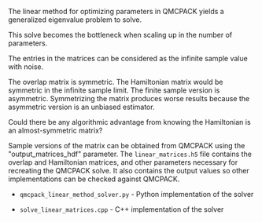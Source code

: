 

The linear method for optimizing parameters in QMCPACK yields a generalized eigenvalue problem to solve.

This solve becomes the bottleneck when scaling up in the number of parameters.




The entries in the matrices can be considered as the infinite sample value with noise.

The overlap matrix is symmetric.
The Hamiltonian matrix would be symmetric in the infinite sample limit.
The finite sample version is asymmetric.
Symmetrizing the matrix produces worse results because the asymmetric version is an unbiased estimator.

Could there be any algorithmic advantage from knowing the Hamiltonian is an almost-symmetric matrix?



Sample versions of the matrix can be obtained from QMCPACK using the "output_matrices_hdf" parameter.
The `linear_matrices.h5` file contains the overlap and Hamiltonian matrices, and other parameters necessary for recreating the QMCPACK solve.
It also contains the output values so other implementations can be checked against QMCPACK.


* `qmcpack_linear_method_solver.py` - Python implementation of the solver

* `solve_linear_matrices.cpp` - C++ implementation of the solver
